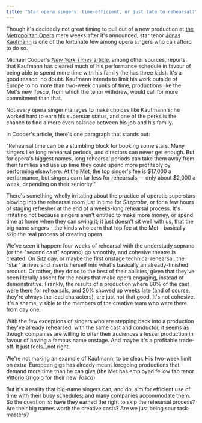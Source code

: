 ```yaml
---
title: "Star opera singers: time-efficient, or just late to rehearsal?"
---
```


Though it's decidedly not great timing to pull out of a new production at [the Metropolitan Opera](/scene/companies/the-metropolitan-opera/) mere weeks after it's announced, star tenor [Jonas Kaufmann](/scene/people/jonas-kaufmann/) is one of the fortunate few among opera singers who can afford to do so.

Michael Cooper's [*New York Times* article](https://mobile.nytimes.com/2017/03/08/arts/music/jonas-kaufmann-a-tenor-in-demand-now-in-short-supply.html?smid=tw-share&_r=0&referer=https://t.co/J34mDUDOnm), among other sources, reports that Kaufmann has cleared much of his performance schedule in favour of being able to spend more time with his family (he has three kids). It's a good reason, no doubt. Kaufmann intends to limit his work outside of Europe to no more than two-week chunks of time; productions like the Met's new *Tosca*, from which the tenor withdrew, would call for more commitment than that.

Not every opera singer manages to make choices like Kaufmann's; he worked hard to earn his superstar status, and one of the perks is the chance to find a more even balance between his job and his family.

In Cooper's article, there's one paragraph that stands out:
 
"Rehearsal time can be a stumbling block for booking some stars. Many singers like long rehearsal periods, and directors can never get enough. But for opera's biggest names, long rehearsal periods can take them away from their families and use up time they could spend more profitably by performing elsewhere. At the Met, the top singer's fee is $17,000 a performance, but singers earn far less for rehearsals — only about $2,000 a week, depending on their seniority."
 
There's something wholly irritating about the practice of operatic superstars blowing into the rehearsal room just in time for *Sitzprobe*, or for a few hours of staging refresher at the end of a weeks-long rehearsal process. It's irritating not because singers aren't entitled to make more money, or spend time at home when they can swing it; it just doesn't sit well with us, that the big name singers - the kinds who earn that top fee at the Met - basically skip the real process of creating opera.

We've seen it happen: four weeks of rehearsal with the understudy soprano (or the "second cast" soprano) go smoothly, and cohesive theatre is created. On *Sitz* day, or maybe the first onstage technical rehearsal, the "star" arrives and inserts herself into what's basically an already-finished product. Or rather, they do so to the best of their abilities, given that they've been literally absent for the hours that make opera engaging, instead of demonstrative. Frankly, the results of a production where 80% of the cast were there for rehearsals, and 20% showed up weeks late (and of course, they're always the lead characters), are just not that good. It's not cohesive. It's a shame, visible to the members of the creative team who were there from day one.

With the few exceptions of singers who are stepping back into a production they've already rehearsed, with the same cast and conductor, it seems as though companies are willing to offer their audiences a lesser production in favour of having a famous name onstage. And maybe it's a profitable trade-off. It just feels...not right.

We're not making an example of Kaufmann, to be clear. His two-week limit on extra-European gigs has already meant foregoing productions that demand more time than he can give (the Met has employed fellow fab tenor [Vittorio Grigolo](/scene/people/vittorio-grigolo/) for their new *Tosca*).

But it's a reality that big-name singers can, and do, aim for efficient use of time with their busy schedules; and many companies accommodate them. So the question is: have they earned the right to skip the rehearsal process? Are their big names worth the creative costs? Are we just being sour task-masters?
